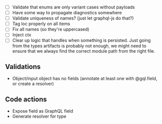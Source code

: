 - [ ] Validate that enums are only variant cases without payloads
- [ ] Have some way to propagate diagnostics somewhere
- [ ] Validate uniqueness of names? (just let graphql-js do that?)
- [ ] Tag loc properly on all items
- [ ] Fix all names (so they're uppercased)
- [ ] Inject ctx
- [ ] Clear up logic that handles when something is persisted. Just going from the types artifacts is probably not enough, we might need to ensure that we always find the correct module path from the right file.

## Validations

- Object/input object has no fields (annotate at least one with @gql.field, or create a resolver)

## Code actions

- Expose field as GraphQL field
- Generate resolver for type
